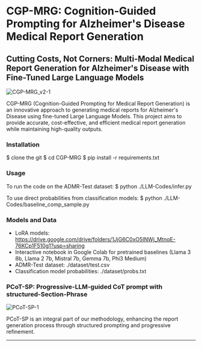 # CGP-MRG: Cognition-Guided Prompting for Alzheimer's Disease Medical Report Generation

## Cutting Costs, Not Corners: Multi-Modal Medical Report Generation for Alzheimer's Disease with Fine-Tuned Large Language Models

![CGP-MRG_v2-1](https://github.com/user-attachments/assets/28d2dc61-9f92-42ab-a9f9-5cc42c0e7f81)

CGP-MRG (Cognition-Guided Prompting for Medical Report Generation) is an innovative approach to generating medical reports for Alzheimer's Disease using fine-tuned Large Language Models. This project aims to provide accurate, cost-effective, and efficient medical report generation while maintaining high-quality outputs.

### Installation

$ clone the git
$ cd CGP-MRG
$ pip install -r requirements.txt

### Usage

To run the code on the ADMR-Test dataset:
$ python ./LLM-Codes/infer.py

To use direct probabilities from classification models:
$ python ./LLM-Codes/baseline_comp_sample.py

### Models and Data

- LoRA models: https://drive.google.com/drive/folders/1JjG6C0xO5INWj_MtnqE-76KCp1F510g1?usp=sharing
- Interactive notebook in Google Colab for pretrained baselines (Llama 3 8b, Llama 2 7b, Mistral 7b, Gemma 7b, Phi3 Medium)
- ADMR-Test dataset: ./dataset/test.csv
- Classification model probabilities: ./dataset/probs.txt

### PCoT-SP: Progressive-LLM-guided CoT prompt with structured-Section-Phrase

![PCoT-SP-1](https://github.com/user-attachments/assets/5ebd1e1b-6e27-4f71-92a5-e4d798a3b654)

PCoT-SP is an integral part of our methodology, enhancing the report generation process through structured prompting and progressive refinement.

---
